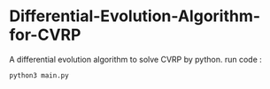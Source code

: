 # Differential-Evolution-Algorithm-for-CVRP
A differential evolution algorithm to solve CVRP by python.
run code : 
```shell
python3 main.py
```